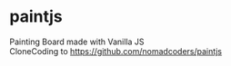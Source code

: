 # paintjs
Painting Board made with Vanilla JS   
CloneCoding to https://github.com/nomadcoders/paintjs
